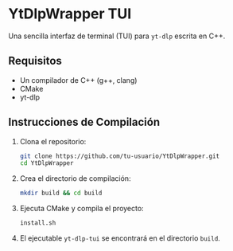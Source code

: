 # YtDlpWrapper TUI

Una sencilla interfaz de terminal (TUI) para `yt-dlp` escrita en C++.

## Requisitos

- Un compilador de C++ (g++, clang)
- CMake
- yt-dlp

## Instrucciones de Compilación

1.  Clona el repositorio:
    ```bash
    git clone https://github.com/tu-usuario/YtDlpWrapper.git
    cd YtDlpWrapper
    ```

2.  Crea el directorio de compilación:
    ```bash
    mkdir build && cd build
    ```

3.  Ejecuta CMake y compila el proyecto:
    ```bash
    install.sh
    ```

4.  El ejecutable `yt-dlp-tui` se encontrará en el directorio `build`.
